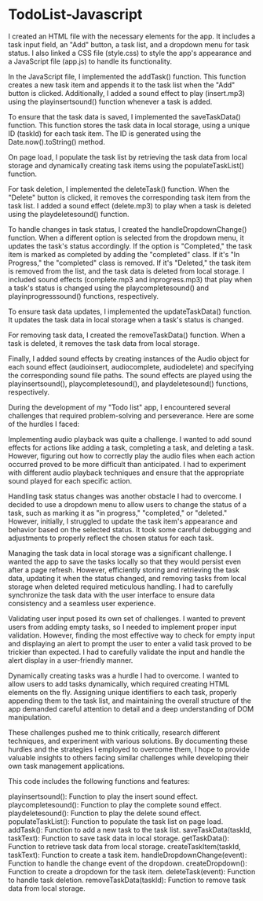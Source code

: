 # TodoList-Javascript

I created an HTML file with the necessary elements for the app. It includes a task input field, an "Add" button, a task list, and a dropdown menu for task status. I also linked a CSS file (style.css) to style the app's appearance and a JavaScript file (app.js) to handle its functionality.

In the JavaScript file, I implemented the addTask() function. This function creates a new task item and appends it to the task list when the "Add" button is clicked. Additionally, I added a sound effect to play (insert.mp3) using the playinsertsound() function whenever a task is added.

To ensure that the task data is saved, I implemented the saveTaskData() function. This function stores the task data in local storage, using a unique ID (taskId) for each task item. The ID is generated using the Date.now().toString() method.

On page load, I populate the task list by retrieving the task data from local storage and dynamically creating task items using the populateTaskList() function.

For task deletion, I implemented the deleteTask() function. When the "Delete" button is clicked, it removes the corresponding task item from the task list. I added a sound effect (delete.mp3) to play when a task is deleted using the playdeletesound() function.

To handle changes in task status, I created the handleDropdownChange() function. When a different option is selected from the dropdown menu, it updates the task's status accordingly. If the option is "Completed," the task item is marked as completed by adding the "completed" class. If it's "In Progress," the "completed" class is removed. If it's "Deleted," the task item is removed from the list, and the task data is deleted from local storage. I included sound effects (complete.mp3 and inprogress.mp3) that play when a task's status is changed using the playcompletesound() and playinprogresssound() functions, respectively.

To ensure task data updates, I implemented the updateTaskData() function. It updates the task data in local storage when a task's status is changed.

For removing task data, I created the removeTaskData() function. When a task is deleted, it removes the task data from local storage.

Finally, I added sound effects by creating instances of the Audio object for each sound effect (audioinsert, audiocomplete, audiodelete) and specifying the corresponding sound file paths. The sound effects are played using the playinsertsound(), playcompletesound(), and playdeletesound() functions, respectively.

During the development of my "Todo list" app, I encountered several challenges that required problem-solving and perseverance. Here are some of the hurdles I faced:

Implementing audio playback was quite a challenge. I wanted to add sound effects for actions like adding a task, completing a task, and deleting a task. However, figuring out how to correctly play the audio files when each action occurred proved to be more difficult than anticipated. I had to experiment with different audio playback techniques and ensure that the appropriate sound played for each specific action.

Handling task status changes was another obstacle I had to overcome. I decided to use a dropdown menu to allow users to change the status of a task, such as marking it as "in progress," "completed," or "deleted." However, initially, I struggled to update the task item's appearance and behavior based on the selected status. It took some careful debugging and adjustments to properly reflect the chosen status for each task.

Managing the task data in local storage was a significant challenge. I wanted the app to save the tasks locally so that they would persist even after a page refresh. However, efficiently storing and retrieving the task data, updating it when the status changed, and removing tasks from local storage when deleted required meticulous handling. I had to carefully synchronize the task data with the user interface to ensure data consistency and a seamless user experience.

Validating user input posed its own set of challenges. I wanted to prevent users from adding empty tasks, so I needed to implement proper input validation. However, finding the most effective way to check for empty input and displaying an alert to prompt the user to enter a valid task proved to be trickier than expected. I had to carefully validate the input and handle the alert display in a user-friendly manner.

Dynamically creating tasks was a hurdle I had to overcome. I wanted to allow users to add tasks dynamically, which required creating HTML elements on the fly. Assigning unique identifiers to each task, properly appending them to the task list, and maintaining the overall structure of the app demanded careful attention to detail and a deep understanding of DOM manipulation.

These challenges pushed me to think critically, research different techniques, and experiment with various solutions. By documenting these hurdles and the strategies I employed to overcome them, I hope to provide valuable insights to others facing similar challenges while developing their own task management applications.

This code includes the following functions and features:

playinsertsound(): Function to play the insert sound effect.
playcompletesound(): Function to play the complete sound effect.
playdeletesound(): Function to play the delete sound effect.
populateTaskList(): Function to populate the task list on page load.
addTask(): Function to add a new task to the task list.
saveTaskData(taskId, taskText): Function to save task data in local storage.
getTaskData(): Function to retrieve task data from local storage.
createTaskItem(taskId, taskText): Function to create a task item.
handleDropdownChange(event): Function to handle the change event of the dropdown.
createDropdown(): Function to create a dropdown for the task item.
deleteTask(event): Function to handle task deletion.
removeTaskData(taskId): Function to remove task data from local storage.
